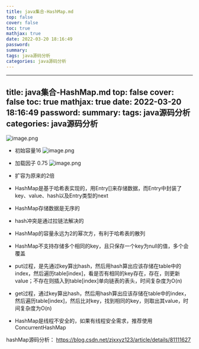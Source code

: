 ```yaml
---
title: java集合-HashMap.md
top: false
cover: false
toc: true
mathjax: true
date: 2022-03-20 18:16:49
password:
summary:
tags: java源码分析
categories: java源码分析
---
```

---
title: java集合-HashMap.md
top: false
cover: false
toc: true
mathjax: true
date: 2022-03-20 18:16:49
password:
summary:
tags: java源码分析
categories: java源码分析
---
![image.png](https://upload-images.jianshu.io/upload_images/13965490-4aaff5a391963b9b.png?imageMogr2/auto-orient/strip%7CimageView2/2/w/1240)
- 初始容量16
![image.png](https://upload-images.jianshu.io/upload_images/13965490-55997e2888d18176.png?imageMogr2/auto-orient/strip%7CimageView2/2/w/1240)

- 加载因子 0.75
![image.png](https://upload-images.jianshu.io/upload_images/13965490-e6f95322e0410835.png?imageMogr2/auto-orient/strip%7CimageView2/2/w/1240)

- 扩容为原来的2倍 

- HashMap是基于哈希表实现的，用Entry[]来存储数据，而Entry中封装了key、value、hash以及Entry类型的next
- HashMap存储数据是无序的
- hash冲突是通过拉链法解决的
- HashMap的容量永远为2的幂次方，有利于哈希表的散列
- HashMap不支持存储多个相同的key，且只保存一个key为null的值，多个会覆盖
- put过程，是先通过key算出hash，然后用hash算出应该存储在table中的index，然后遍历table[index]，看是否有相同的key存在，存在，则更新value；不存在则插入到table[index]单向链表的表头，时间复杂度为O(n)
- get过程，通过key算出hash，然后用hash算出应该存储在table中的index，然后遍历table[index]，然后比对key，找到相同的key，则取出其value，时间复杂度为O(n)
- HashMap是线程不安全的，如果有线程安全需求，推荐使用ConcurrentHashMap

hashMap源码分析：
https://blog.csdn.net/zjxxyz123/article/details/81111627
